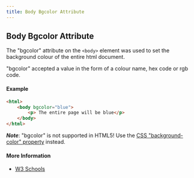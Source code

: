 ```yaml
---
title: Body Bgcolor Attribute
---
```

## Body Bgcolor Attribute

The "bgcolor" attribute on the `<body>` element was used to set the background colour of the entire html document.

"bgcolor" accepted a value in the form of a colour name, hex code or rgb code.

#### Example
```html
<html>
    <body bgcolor="blue">
        <p> The entire page will be blue</p>
    </body>
</html>
```

__*Note*__: "bgcolor" is not supported in HTML5! Use the [CSS "background-color" property](https://guide.freecodecamp.org/css/background) instead.

#### More Information
 - [W3 Schools](https://www.w3schools.com/tags/att_body_bgcolor.asp)


